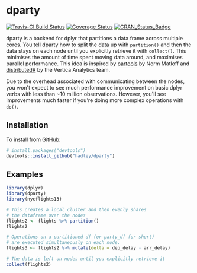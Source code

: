 # dparty

[![Travis-CI Build Status](https://travis-ci.org/hadley/dparty.svg?branch=master)](https://travis-ci.org/hadley/dparty)
[![Coverage Status](https://img.shields.io/codecov/c/github/hadley/dparty/master.svg)](https://codecov.io/github/hadley/dparty?branch=master)
[![CRAN_Status_Badge](http://www.r-pkg.org/badges/version/dparty)](http://cran.r-project.org/package=dparty)

dparty is a backend for dplyr that partitions a data frame across multiple cores. You tell dparty how to split the data up with `partition()` and then the data stays on each node until you explicitly retrieve it with `collect()`. This minimises the amount of time spent moving data around, and maximises parallel performance. This idea is inspired by [partools](http://bit.ly/1Nve8v5) by Norm Matloff and [distributedR](http://bit.ly/1KZVAwK) by the Vertica Analytics team.

Due to the overhead associated with communicating between the nodes, you won't expect to see much performance improvement on basic dplyr verbs with less than ~10 million observations. However, you'll see improvements much faster if you're doing more complex operations with `do()`.

## Installation

To install from GitHub:

```R
# install.packages("devtools")
devtools::install_github("hadley/dparty")
```

## Examples

```R
library(dplyr)
library(dparty)
library(nycflights13)

# This creates a local cluster and then evenly shares
# the dataframe over the nodes
flights2 <- flights %>% partition()
flights2

# Operations on a partitioned df (or party_df for short) 
# are executed simultaneously on each node. 
flights3 <- flights2 %>% mutate(delta = dep_delay - arr_delay)

# The data is left on nodes until you explicitly retrieve it
collect(flights2)
```
